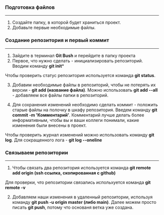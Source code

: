 ### Подготовка файлов

---

1. Создайте папку, в которой будет храниться проект.
2. Добавьте первые необходимые файлы.

### Создание репозитория и первый коммит

---

1. Зайдите в терминал **Git Bush** и перейдите в папку проекта
2. Первое, что нужно сделать - инициализировать репозиторий. Вводим команду **git init***

Чтобы проверить статус репозитория используется команда **git status**.

3. Добавим необходимые файлы в репозиторий, чтобы не потерять их версии - 
**git add (название файла)**. Можно использовать **git add --all** - добавляем все 
файлы папки в репозиторий. 

4. Для сохранения изменений необходимо сделать коммит - положить старые файлы на
полочку в шкафу репозитория. Введем команду **git commit -m 'Комментарий'**. 
Комментарий лучше делать более информативным, чтобы вы и ваши коллеги понимали, 
какие изменения были внесены в проект.

Чтобы проверить журнал изменений можно использовать команду **git log**.
Для сокращенного лога - **git log --oneline**

### Связываем репозитории

---

1. Чтобы связать два репозитория используется команда **git remote add origin
(ssh ссылка, скопированная с github)**

Для проверки, что репозитории связались испольхуется команда **git remote -v**

2. Добавляем наши изменения в удаленный репозитории, используя команду **git push -u origin 
master (либо main)**. Далее можем просто писать **git push**, потому что основаня
ветка уже создана.
